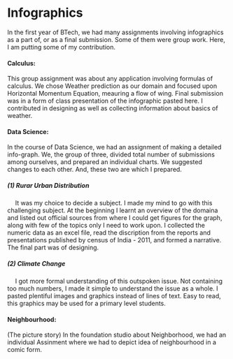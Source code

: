 # Infographics

In the first year of BTech, we had many assignments involving infographics as a part of, or as a final submission. Some of them were group work. Here, I am putting some of my contribution.

#### Calculus:
This group assignment was about any application involving formulas of calculus. We chose Weather prediction as our domain and focused upon Horizontal Momentum Equation, meauring a flow of wing. Final submission was in a form of class presentation of the infographic pasted here. I contributed in designing as well as collecting information about basics of weather.

#### Data Science:
In the course of Data Science, we had an assignment of making a detailed info-graph. We, the group of three, divided total number of submissions among ourselves, and prepared an individual charts. We suggested changes to each other. And, these two are which I prepared. 

##### (1) Rurar Urban Distribution
&emsp; It was my choice to decide a subject. I made my mind to go with this challenging subject. At the beginning I learnt an overview of the domaina and listed out official sources from where I could get figures for the graph, along with few of the topics only I need to work upon. I collected the numeric data as an excel file, read the discription from the reports and presentations published by census of India - 2011, and formed a narrative. The final part was of designing. 

##### (2) Climate Change
&emsp; I got more formal understanding of this outspoken issue. Not containing too much numbers, I made it simple to understand the issue as a whole. I pasted plentiful images and graphics instead of lines of text. Easy to read, this graphics may be used for a primary level students.

#### Neighbourhood:
(The picture story) In the foundation studio about Neighborhood, we had an individual Assinment where we had to depict idea of neighbourhood in a comic form.
